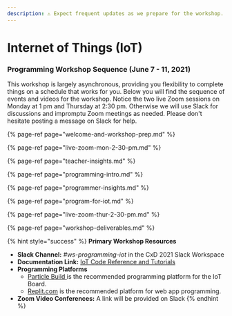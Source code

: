 ```yaml
---
description: ⚠️ Expect frequent updates as we prepare for the workshop.
---
```


# Internet of Things \(IoT\)

### Programming Workshop Sequence \(June 7 - 11, 2021\)

This workshop is largely asynchronous, providing you flexibility to complete things on a schedule that works for you. Below you will find the sequence of events and videos for the workshop. Notice the two live Zoom sessions on Monday at 1 pm and Thursday at 2:30 pm. Otherwise we will use Slack for discussions and impromptu Zoom meetings as needed. Please don't hesitate posting a message on Slack for help.

{% page-ref page="welcome-and-workshop-prep.md" %}

{% page-ref page="live-zoom-mon-2-30-pm.md" %}

{% page-ref page="teacher-insights.md" %}

{% page-ref page="programming-intro.md" %}

{% page-ref page="programmer-insights.md" %}

{% page-ref page="program-for-iot.md" %}

{% page-ref page="live-zoom-thur-2-30-pm.md" %}

{% page-ref page="workshop-deliverables.md" %}

{% hint style="success" %}
**Primary Workshop Resources**

* **Slack Channel:** _\#ws-programming-iot_ in the CxD 2021 Slack Workspace
* **Documentation Link:** [IoT Code Reference and Tutorials](https://docs.idew.org/code-internet-of-things/)
* **Programming Platforms** 
  * [Particle Build ](https://build.particle.io/)is the recommended programming platform for the IoT Board.
  * [Replit.com](https://replit.com) is the recommended platform for web app programming.
* **Zoom Video Conferences:** A link will be provided on Slack
{% endhint %}

